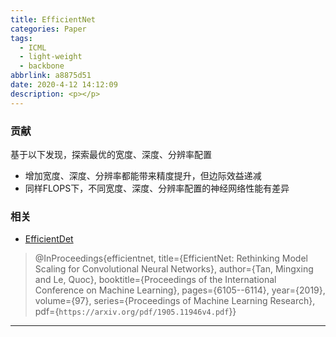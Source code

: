 ```yaml
---
title: EfficientNet
categories: Paper
tags:
  - ICML
  - light-weight
  - backbone
abbrlink: a8875d51
date: 2020-4-12 14:12:09
description: <p></p>
---
```


### 贡献
基于以下发现，探索最优的宽度、深度、分辨率配置

  - 增加宽度、深度、分辨率都能带来精度提升，但边际效益递减
  - 同样FLOPS下，不同宽度、深度、分辨率配置的神经网络性能有差异

### 相关
- [EfficientDet](http://blinging.xyz/posts/a510d887.html)

>@InProceedings{efficientnet,
>  title={EfficientNet: Rethinking Model Scaling for Convolutional Neural Networks},
>  author={Tan, Mingxing and Le, Quoc},
>  booktitle={Proceedings of the International Conference on Machine Learning},
>  pages={6105--6114},
>  year={2019},
>  volume={97},
>  series={Proceedings of Machine Learning Research},
>  pdf={`https://arxiv.org/pdf/1905.11946v4.pdf`}}

---
